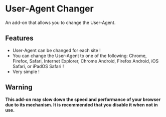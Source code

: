 # User-Agent Changer
An add-on that allows you to change the User-Agent.

## Features
* User-Agent can be changed for each site !
* You can change the User-Agent to one of the following: Chrome, Firefox, Safari, Internet Explorer, Chrome Android, Firefox Android, iOS Safari, or iPadOS Safari !
* Very simple !

## Warning
**This add-on may slow down the speed and performance of your browser due to its mechanism. It is recommended that you disable it when not in use.**
